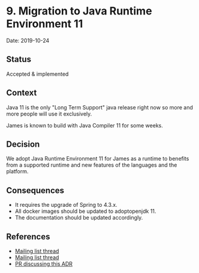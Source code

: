 # 9. Migration to Java Runtime Environment 11

Date: 2019-10-24

## Status

Accepted & implemented

## Context

Java 11 is the only "Long Term Support" java release right now so more and more people will use it exclusively.

James is known to build with Java Compiler 11 for some weeks.

## Decision

We adopt Java Runtime Environment 11 for James as a runtime to benefits from a supported runtime and new features
of the languages and the platform.

## Consequences

* It requires the upgrade of Spring to 4.3.x.
* All docker images should be updated to adoptopenjdk 11.
* The documentation should be updated accordingly.

## References

* [Mailing list thread](https://www.mail-archive.com/server-dev@james.apache.org/msg62611.html)
* [Mailing list thread](https://www.mail-archive.com/server-dev@james.apache.org/msg61335.html)
* [PR discussing this ADR](https://github.com/apache/james-project/pull/171)